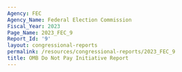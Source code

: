 ```yaml
---
Agency: FEC
Agency_Name: Federal Election Commission
Fiscal_Year: 2023
Page_Name: 2023_FEC_9
Report_Id: '9'
layout: congressional-reports
permalink: /resources/congressional-reports/2023_FEC_9
title: OMB Do Not Pay Initiative Report
---
```

